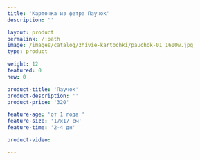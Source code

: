 ```yaml
---
title: 'Карточка из фетра Паучок'
description: ''

layout: product
permalink: /:path
image: /images/catalog/zhivie-kartochki/pauchok-01_1600w.jpg
type: product

weight: 12
featured: 0
new: 0

product-title: 'Паучок'
product-description: ''
product-price: '320'

feature-age: 'от 1 года '
feature-size: '17х17 см'
feature-time: '2-4 дн'

product-video: 

---
```

